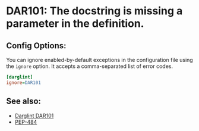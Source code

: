 # DAR101: The docstring is missing a parameter in the definition.

## Config Options:

You can ignore enabled-by-default exceptions in the configuration file using the `ignore` option.
It accepts a comma-separated list of error codes.

```ini
[darglint]
ignore=DAR101
```

## See also:

* [Darglint DAR101](https://pypi.org/project/darglint/)
* [PEP-484](https://www.python.org/dev/peps/pep-0484/)

